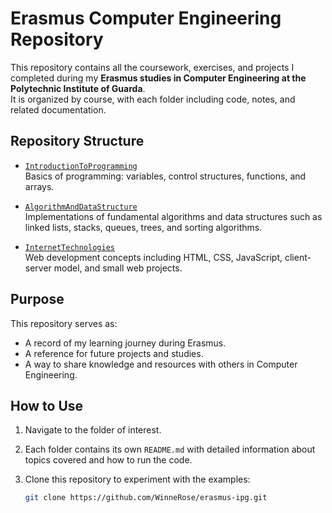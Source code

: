 # Erasmus Computer Engineering Repository

This repository contains all the coursework, exercises, and projects I completed during my **Erasmus studies in Computer Engineering at the Polytechnic Institute of Guarda**.  
It is organized by course, with each folder including code, notes, and related documentation.  

## Repository Structure
- [`IntroductionToProgramming`](./IntroductionToProgramming)  
  Basics of programming: variables, control structures, functions, and arrays.  

- [`AlgorithmAndDataStructure`](./AlgorithmAndDataStructure)  
  Implementations of fundamental algorithms and data structures such as linked lists, stacks, queues, trees, and sorting algorithms.  

- [`InternetTechnologies`](./InternetTechnologies)  
  Web development concepts including HTML, CSS, JavaScript, client-server model, and small web projects.  

## Purpose
This repository serves as:
- A record of my learning journey during Erasmus.  
- A reference for future projects and studies.  
- A way to share knowledge and resources with others in Computer Engineering.  

## How to Use
1. Navigate to the folder of interest.  
2. Each folder contains its own `README.md` with detailed information about topics covered and how to run the code.  
3. Clone this repository to experiment with the examples:  

   ```bash
   git clone https://github.com/WinneRose/erasmus-ipg.git
